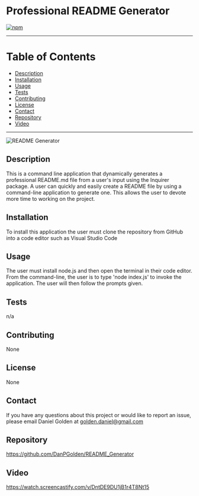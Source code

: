  
   # Professional README Generator  
   [![npm](https://badge.fury.io/js/inquirer.svg)](http://badge.fury.io/js/inquirer)
   
  ***
  # Table of Contents
  * [Description](#description)
  * [Installation](#installation)
  * [Usage](#usage)
  * [Tests](#test)
  * [Contributing](#contributing)
  * [License](#license)
  * [Contact](#contact)
  * [Repository](#repository)
  * [Video](#video)
  
  ***
  ![README Generator](readmegenerator.gif)
  ## Description
  This is a command line application that dynamically generates a professional README.md file from a user's input using the Inquirer package. A user can quickly and easily create a README file by using a command-line application to generate one. This allows the user to devote more time to working on the project.
  ## Installation 
  To install this application the user must clone the repository from GitHub into a code editor such as Visual Studio Code
  ## Usage 
  The user must install node.js and then open the terminal in their code editor. From the command-line, the user is to type 'node index.js' to invoke the application. The user will then follow the prompts given. 
  ## Tests 
  n/a
  ## Contributing 
  None
  ## License
  None
  ## Contact
  If you have any questions about this project or would like to report an issue, please email Daniel Golden at golden.daniel@gmail.com
  ## Repository
  https://github.com/DanPGolden/README_Generator
  ## Video
  https://watch.screencastify.com/v/DntDE9DU1jB1r4T8Nt15

  